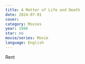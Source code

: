 ```yaml
---
title: A Matter of Life and Death
date: 2024-07-01
cover: 
category: Movies
year: 1946
star: no
movie/series: Movie
language: English
---
```

Rent






